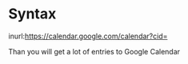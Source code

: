 # Syntax
inurl:https://calendar.google.com/calendar?cid=

Than you will get a lot of entries to Google Calendar 
